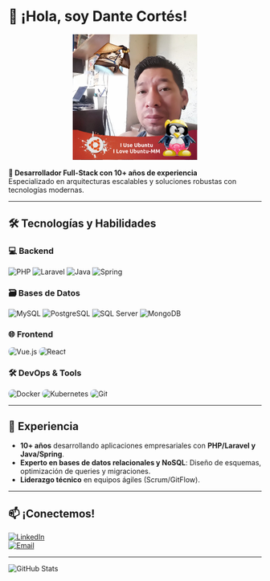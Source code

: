 # 👋 ¡Hola, soy Dante Cortés!  
<div align='center'>
  <img height='250' src='/perfil.jpg' />
</div>

**🚀 Desarrollador Full-Stack con 10+ años de experiencia**  
Especializado en arquitecturas escalables y soluciones robustas con tecnologías modernas.  

---

## 🛠 Tecnologías y Habilidades  

### 💻 Backend  
<img src="https://img.shields.io/badge/PHP-777BB4?style=flat-square&logo=php&logoColor=white" alt="PHP" />
<img src="https://img.shields.io/badge/Laravel-FF2D20?style=flat-square&logo=laravel&logoColor=white" alt="Laravel" />
<img src="https://img.shields.io/badge/Java-ED8B00?style=flat-square&logo=openjdk&logoColor=white" alt="Java" />
<img src="https://img.shields.io/badge/Spring-6DB33F?style=flat-square&logo=spring&logoColor=white" alt="Spring" />  

### 🗃️ Bases de Datos  
<img src="https://img.shields.io/badge/MySQL-4479A1?style=flat-square&logo=mysql&logoColor=white" alt="MySQL" />
<img src="https://img.shields.io/badge/PostgreSQL-4169E1?style=flat-square&logo=postgresql&logoColor=white" alt="PostgreSQL"  />
<img src="https://img.shields.io/badge/SQL_Server-CC2927?style=flat-square&logo=microsoft-sql-server&logoColor=white" alt="SQL Server" />
<img src="https://img.shields.io/badge/MongoDB-47A248?style=flat-square&logo=mongodb&logoColor=white" alt="MongoDB" />  

### 🌐 Frontend  
<img src="https://img.shields.io/badge/Vue.js-4FC08D?style=flat-square&logo=vuedotjs&logoColor=white" alt="Vue.js" style="border-radius: 8px;" />
<img src="https://img.shields.io/badge/React-61DAFB?style=flat-square&logo=react&logoColor=black" alt="React" style="border-radius: 8px;" />  

### 🛠 DevOps & Tools  
<img src="https://img.shields.io/badge/Docker-2496ED?style=flat-square&logo=docker&logoColor=white" alt="Docker" style="border-radius: 8px;" />
<img src="https://img.shields.io/badge/Kubernetes-326CE5?style=flat-square&logo=kubernetes&logoColor=white" alt="Kubernetes" style="border-radius: 8px;" />
<img src="https://img.shields.io/badge/Git-F05032?style=flat-square&logo=git&logoColor=white" alt="Git" style="border-radius: 8px;" />  

---

## 📌 Experiencia  
- **10+ años** desarrollando aplicaciones empresariales con **PHP/Laravel y Java/Spring**.  
- **Experto en bases de datos relacionales y NoSQL**: Diseño de esquemas, optimización de queries y migraciones.  
- **Liderazgo técnico** en equipos ágiles (Scrum/GitFlow).  

---

## 📫 ¡Conectemos!  
[![LinkedIn](https://img.shields.io/badge/LinkedIn-0077B5?style=flat-square&logo=linkedin&logoColor=white)](https://linkedin.com/in/tu-perfil)  
[![Email](https://img.shields.io/badge/Gmail-D14836?style=flat-square&logo=gmail&logoColor=white)](mailto:tu-email@gmail.com)  

---

![GitHub Stats](https://github-readme-stats.vercel.app/api?username=danteCortes&show_icons=true&theme=radical)
